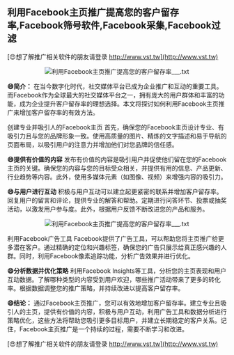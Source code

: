 ## **利用Facebook主页推广提高您的客户留存率,Facebook筛号软件,Facebook采集,Facebook过滤**

[😍想了解推广相关软件的朋友请登录 http://www.vst.tw](http://www.vst.tw)

 <center><img src="https://vst.tw/MP4/tuiguang/png/8.png" alt="利用Facebook主页推广提高您的客户留存率___.txt"></center>

**😄简介：**
在当今数字化时代，社交媒体平台已成为企业推广和互动的重要工具。而Facebook作为全球最大的社交媒体平台之一，拥有庞大的用户群体和丰富的功能，成为企业提升客户留存率的理想选择。本文将探讨如何利用Facebook主页推广来增加客户留存率的有效方法。

创建专业并吸引人的Facebook主页
首先，确保您的Facebook主页设计专业、有吸引力且与您的品牌形象一致。使用高质量的图片、精炼的文字描述和易于导航的页面布局，以吸引用户的注意力并增加他们对您品牌的信任感。

**😄提供有价值的内容**
发布有价值的内容是吸引用户并促使他们留在您的Facebook主页的关键。确保您的内容与您的目标受众相关，并提供有用的信息、产品更新、行业趋势等内容。此外，使用多媒体元素（如图像、视频）来增强内容的吸引力。

**😄与用户进行互动**
积极与用户互动可以建立起更紧密的联系并增加客户留存率。回复用户的留言和评论，提供专业的解答和帮助。定期进行问答环节、投票或抽奖活动，以激发用户参与度。此外，根据用户反馈不断改进您的产品和服务。

 <center><img src="https://vst.tw/MP4/tuiguang/png/0.png" alt="利用Facebook主页推广提高您的客户留存率___.txt"></center>

利用Facebook广告工具
Facebook提供了广告工具，可以帮助您将主页推广给更多潜在客户。通过精确的定位和兴趣标签，确保您的广告只展示给真正感兴趣的人群。同时，利用Facebook像素追踪功能，分析广告效果并进行优化。

**😄分析数据并优化策略**
利用Facebook Insights等工具，分析您的主页表现和用户互动数据。了解哪种类型的内容受到用户欢迎，哪些推广活动带来了更多的转化率。根据数据调整您的推广策略，并持续改进以提高客户留存率。

**😄结论：**
通过Facebook主页推广，您可以有效地增加客户留存率。建立专业且吸引人的主页，提供有价值的内容，积极与用户互动，利用广告工具和数据分析进行策略优化，这些方法将帮助您吸引更多目标用户，并建立长期稳定的客户关系。记住，Facebook主页推广是一个持续的过程，需要不断学习和改进。

[😍想了解推广相关软件的朋友请登录 http://www.vst.tw](http://www.vst.tw)



